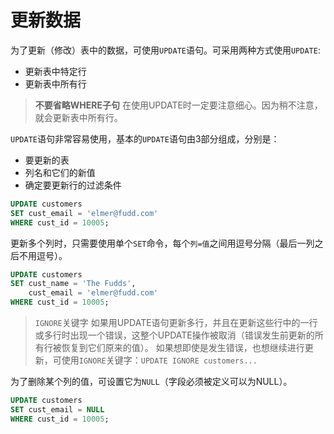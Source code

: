 # 更新数据

为了更新（修改）表中的数据，可使用`UPDATE`语句。可采用两种方式使用`UPDATE`:

* 更新表中特定行
* 更新表中所有行

> **不要省略WHERE子句**
> 在使用UPDATE时一定要注意细心。因为稍不注意，就会更新表中所有行。

`UPDATE`语句非常容易使用，基本的`UPDATE`语句由3部分组成，分别是：

* 要更新的表
* 列名和它们的新值
* 确定要更新行的过滤条件

```sql
UPDATE customers
SET cust_email = 'elmer@fudd.com'
WHERE cust_id = 10005;
```

更新多个列时，只需要使用单个`SET`命令，每个`列=值`之间用逗号分隔（最后一列之后不用逗号）。

```sql
UPDATE customers
SET cust_name = 'The Fudds',
    cust_email = 'elmer@fudd.com'
WHERE cust_id = 10005;
```

> `IGNORE`关键字
> 如果用UPDATE语句更新多行，并且在更新这些行中的一行或多行时出现一个错误，这整个UPDATE操作被取消（错误发生前更新的所有行被恢复到它们原来的值）。
> 如果想即使是发生错误，也想继续进行更新，可使用`IGNORE`关键字：`UPDATE IGNORE customers...`

为了删除某个列的值，可设置它为`NULL`（字段必须被定义可以为NULL）。

```sql
UPDATE customers
SET cust_email = NULL
WHERE cust_id = 10005;
```
